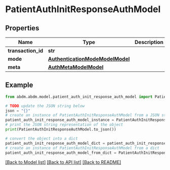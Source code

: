 # PatientAuthInitResponseAuthModel


## Properties

Name | Type | Description | Notes
------------ | ------------- | ------------- | -------------
**transaction_id** | **str** |  | 
**mode** | [**AuthenticationModeModelModel**](AuthenticationModeModel.md) |  | 
**meta** | [**AuthMetaModelModel**](AuthMetaModel.md) |  | [optional] 

## Example

```python
from abdm.abdm.model.patient_auth_init_response_auth_model import PatientAuthInitResponseAuthModel

# TODO update the JSON string below
json = "{}"
# create an instance of PatientAuthInitResponseAuthModel from a JSON string
patient_auth_init_response_auth_model_instance = PatientAuthInitResponseAuthModel.from_json(json)
# print the JSON string representation of the object
print(PatientAuthInitResponseAuthModel.to_json())

# convert the object into a dict
patient_auth_init_response_auth_model_dict = patient_auth_init_response_auth_model_instance.to_dict()
# create an instance of PatientAuthInitResponseAuthModel from a dict
patient_auth_init_response_auth_model_from_dict = PatientAuthInitResponseAuthModel.from_dict(patient_auth_init_response_auth_model_dict)
```
[[Back to Model list]](../README.md#documentation-for-models) [[Back to API list]](../README.md#documentation-for-api-endpoints) [[Back to README]](../README.md)


